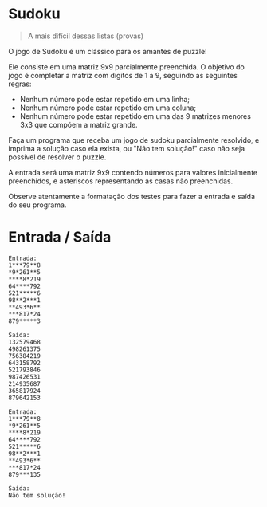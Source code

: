 # Sudoku

> A mais difícil dessas listas (provas)

O jogo de Sudoku é um clássico para os amantes de puzzle!

Ele consiste em uma matriz 9x9 parcialmente preenchida. O objetivo do jogo é completar a matriz com dígitos de 1 a 9, seguindo as seguintes regras:

- Nenhum número pode estar repetido em uma linha;
- Nenhum número pode estar repetido em uma coluna;
- Nenhum número pode estar repetido em uma das 9 matrizes menores 3x3 que compõem a matriz grande.

Faça um programa que receba um jogo de sudoku parcialmente resolvido, e imprima a solução caso ela exista, ou "Não tem solução!" caso não seja possível de resolver o puzzle.

A entrada será uma matriz 9x9 contendo números para valores inicialmente preenchidos, e asteriscos representando as casas não preenchidas.

Observe atentamente a formatação dos testes para fazer a entrada e saída do seu programa.

# Entrada / Saída

```
Entrada:
1***79**8
*9*261**5
****8*219
64****792
521*****6
98**2***1
**493*6**
***817*24
879*****3	

Saída:
132579468
498261375
756384219
643158792
521793846
987426531
214935687
365817924
879642153
```

```
Entrada:
1***79**8
*9*261**5
****8*219
64****792
521*****6
98**2***1
**493*6**
***817*24
879***135

Saída:
Não tem solução!
```
